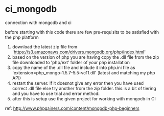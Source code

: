 ci_mongodb
==========

connection with mongodb and ci

before starting with this code there are few pre-requisits to be satisfied with the php platform

1. download the latest zip file from 'https://s3.amazonaws.com/drivers.mongodb.org/php/index.html' 
2. based on the version of php you are having copy the .dll file from the zip file downloaded to 'php/ext' folder of your php installation
3. copy the name of the .dll file and include it into php.ini file as 
    'extension=php_mongo-1.5.7-5.5-vc11.dll'  (latest and matching my php API)
4. restart the server. If it doesnot give any error then you have used correct .dll file else try another from the zip folder. this is a bit of tiering and you have to use trial and error method.
5. after this is setup use the given project for working with mongodb in CI

ref: http://www.phpgainers.com/content/mongodb-php-beginners
